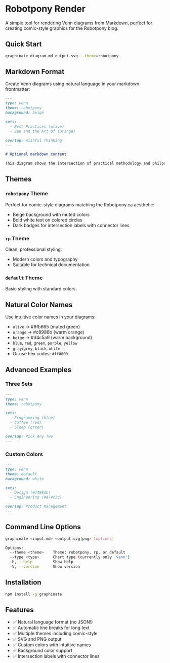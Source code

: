 # Robotpony Render

A simple tool for rendering Venn diagrams from Markdown, perfect for creating comic-style graphics for the Robotpony blog.

## Quick Start

```bash
graphinate diagram.md output.svg --theme=robotpony
```

## Markdown Format

Create Venn diagrams using natural language in your markdown frontmatter:

```markdown
---
type: venn
theme: robotpony
background: beige

sets:
  - Best Practices (olive)
  - Zen and the Art Of (orange)

overlap: Wishful Thinking
---

# Optional markdown content

This diagram shows the intersection of practical methodology and philosophical approaches.
```

## Themes

### `robotpony` Theme
Perfect for comic-style diagrams matching the Robotpony.ca aesthetic:
- Beige background with muted colors
- Bold white text on colored circles
- Dark badges for intersection labels with connector lines

### `rp` Theme
Clean, professional styling:
- Modern colors and typography
- Suitable for technical documentation

### `default` Theme
Basic styling with standard colors.

## Natural Color Names

Use intuitive color names in your diagrams:

- `olive` → #9fb665 (muted green)
- `orange` → #c8986b (warm orange)
- `beige` → #d4c5a9 (warm background)
- `blue`, `red`, `green`, `purple`, `yellow`
- `gray`/`grey`, `black`, `white`
- Or use hex codes: `#ff0000`

## Advanced Examples

### Three Sets
```markdown
---
type: venn
theme: robotpony

sets:
  - Programming (blue)
  - Coffee (red)
  - Sleep (green)

overlap: Pick Any Two
---
```

### Custom Colors
```markdown
---
type: venn
theme: default
background: white

sets:
  - Design (#3498db)
  - Engineering (#e74c3c)

overlap: Product Management
---
```

## Command Line Options

```bash
graphinate <input.md> <output.svg|png> [options]

Options:
  --theme <theme>    Theme: robotpony, rp, or default
  --type <type>      Chart type (currently only 'venn')
  -h, --help         Show help
  -V, --version      Show version
```

## Installation

```bash
npm install -g graphinate
```

## Features

- ✅ Natural language format (no JSON!)
- ✅ Automatic line breaks for long text
- ✅ Multiple themes including comic-style
- ✅ SVG and PNG output
- ✅ Custom colors with intuitive names
- ✅ Background color support
- ✅ Intersection labels with connector lines
